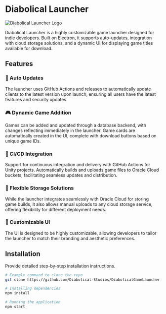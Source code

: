 # Diabolical Launcher

![Diabolical Launcher Logo](https://repository-images.githubusercontent.com/792842580/16442e04-f598-4024-b5b7-1cd3de882534)

Diabolical Launcher is a highly customizable game launcher designed for indie developers. Built on Electron, it supports auto-updates, integration with cloud storage solutions, and a dynamic UI for displaying game titles available for download.

## Features

### 🚀 Auto Updates
The launcher uses GitHub Actions and releases to automatically update clients to the latest version upon launch, ensuring all users have the latest features and security updates.

### 🎮 Dynamic Game Addition
Games can be added and updated through a database backend, with changes reflecting immediately in the launcher. Game cards are automatically created in the UI, complete with download buttons based on unique game IDs.

### 🔄 CI/CD Integration
Support for continuous integration and delivery with GitHub Actions for Unity projects. Automatically builds and uploads game files to Oracle Cloud buckets, facilitating seamless updates and distribution.

### 💾 Flexible Storage Solutions
While the launcher integrates seamlessly with Oracle Cloud for storing game builds, it also allows manual uploads to any cloud storage service, offering flexibility for different deployment needs.

### 🎨 Customizable UI
The UI is designed to be highly customizable, allowing developers to tailor the launcher to match their branding and aesthetic preferences.

## Installation

Provide detailed step-by-step installation instructions.

```bash
# Example command to clone the repo
git clone https://github.com/Diabolical-Studios/DiabolicalGameLauncher.git
```
```bash
# Installing dependencies
npm install
```
```bash
# Running the application
npm start
```
